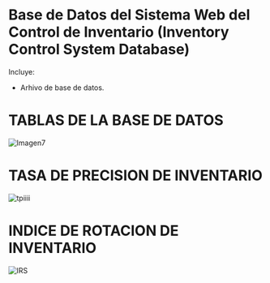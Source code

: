 # Base de Datos del Sistema Web del Control de Inventario (Inventory Control System Database)
Incluye:
- Arhivo de base de datos.
# TABLAS DE LA BASE DE DATOS
![Imagen7](https://github.com/JoseEspinozaMiranda/Inventory-Control-System-Database/assets/59947991/e99084a1-a738-4547-9b0b-3a58cb64be6c)

# TASA DE PRECISION DE INVENTARIO
![tpiiii](https://github.com/JoseEspinozaMiranda/Inventory-Control-System-Database/assets/59947991/9941baaf-9d0c-4540-a536-013d77f50e30)

# INDICE DE ROTACION DE INVENTARIO
![IRS](https://github.com/JoseEspinozaMiranda/Inventory-Control-System-Database/assets/59947991/7d1d89a3-8630-40a8-bdbf-7bbae8649ce3)

